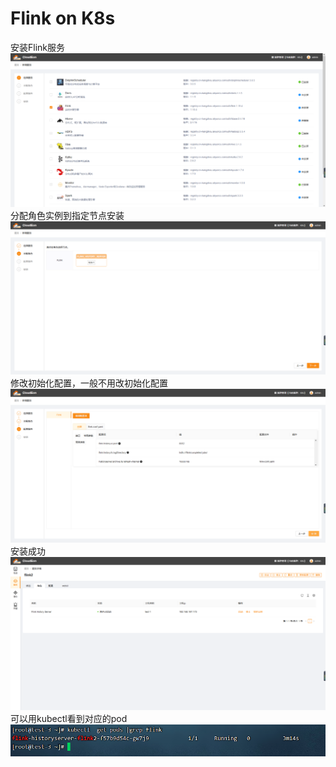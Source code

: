 # Flink on  K8s
安装Flink服务
![img.png](../images/flink-1.png)
分配角色实例到指定节点安装
![img.png](../images/flink-2.png)
修改初始化配置，一般不用改初始化配置
![img.png](../images/flink-3.png)
安装成功
![img.png](../images/flink-4.png)
可以用kubectl看到对应的pod
![img.png](../images/flink-5.png)
